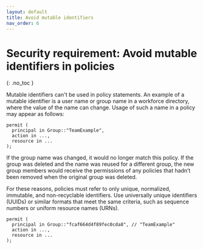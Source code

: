 ```yaml
---
layout: default
title: Avoid mutable identifiers
nav_order: 6
---
```


# Security requirement: Avoid mutable identifiers in policies
{: .no_toc }

Mutable identifiers can't be used in policy statements. An example of a mutable identifier is a user name or group name in a workforce directory, where the value of the name can change. Usage of such a name in a policy may appear as follows:

```cedar
permit (
  principal in Group::"TeamExample",
  action in ...,
  resource in ...
);
```

If the group name was changed, it would no longer match this policy. If the group was deleted and the name was reused for a different group, the new group members would receive the permissions of any policies that hadn’t been removed when the original group was deleted.

For these reasons, policies must refer to only unique, normalized, immutable, and non-recyclable identifiers. Use universally unique identifiers (UUIDs) or similar formats that meet the same criteria, such as sequence numbers or uniform resource names (URNs).

```cedar
permit (
  principal in Group::"fcaf664d4f89fec0cda8", // "TeamExample"
  action in ...,
  resource in ...
);
```
